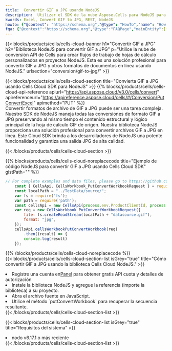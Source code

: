 ```yaml
---
title:  Convertir GIF a JPG usando NodeJS
description:  Utilizar el SDK de la nube Aspose.Cells para NodeJS para convertir un archivo de formato GIF a un archivo de formato JPG.
kwords: Excel, Convert GIF to JPG, REST, NodeJS
howto: {"@context": "https://schema.org","@type": "HowTo","name": "How to convert GIF to JPG using the Cells Cloud NodeJS library.","description": "How to convert GIF to JPG using the Cells Cloud NodeJS library.","image": {"@type": "ImageObject"},"url": "/nodejs/conversion/gif-to-jpg/","step": [{ "@type": "HowToStep","name": "How to convert GIF to JPG using the Cells Cloud NodeJS library. step 1", "image": {"@type": "ImageObject",},"url": "/nodejs/conversion/gif-to-jpg/","text": "Register an account at <a href='https://dashboard.aspose.cloud/'>Dashboard</a> to get free API quota & authorization details",},{ "@type": "HowToStep","name": "How to convert GIF to JPG using the Cells Cloud NodeJS library. step 1", "image": {"@type": "ImageObject",},"url": "/nodejs/conversion/gif-to-jpg/","text": "Install NodeJS library and add the reference (import the library) to your project.",},{ "@type": "HowToStep","name": "How to convert GIF to JPG using the Cells Cloud NodeJS library. step 1", "image": {"@type": "ImageObject",},"url": "/nodejs/conversion/gif-to-jpg/","text": "Open the source file in JavaScript.",},{ "@type": "HowToStep","name": "How to convert GIF to JPG using the Cells Cloud NodeJS library. step 1", "image": {"@type": "ImageObject",},"url": "/nodejs/conversion/gif-to-jpg/","text": "Use the `putConvertWorkbook` method to retrieve the resulting stream.",}, ],"supply": {"@type": "HowToSupply","name": "document"},"tool": [{"@type": "HowToTool","name": "Visual Studio, Visual Studio Code, WebStorm"},{"@type": "HowToTool","name": "Aspose Cells"}],"totalTime": "PT6M"}
fqa: {"@context":"https://schema.org","@type":"FAQPage","mainEntity":[{"@type":"Question","name":"Why convert file formats in C# using REST API?","acceptedAnswer":{"@type":"Answer","text":"Documents are encoded in many ways, and some files may be incompatible with the software you use. To open and read such files, just convert them to appropriate file formats.<br/><ol><li>Install .NET SDK and add the reference (import the library) to your project.</li><li>Open the source file in C# using REST API.</li><li>Call the PutConvertWorkbookRequest() method, passing an output filename with required extension.</li><li>Get the result of conversion as a separate file.</li></ol>"}},{"@type":"Question","name":"What file formats can I convert with your C# library?","acceptedAnswer":{"@type":"Answer","text":"We support a variety of file formats for conversion using .NET library, including XLSX, Excel, xls , PDF, CSV, HTML, Markdown, XML, PNG, JPG, TIFF, Json, TXT and many more."}},{"@type":"Question","name":"What is the maximum allowed file size for conversion using this .NET library?","acceptedAnswer":{"@type":"Answer","text":"There are no file size limits for format conversions using .NET library."}}]}
---
```

{{< blocks/products/cells/cells-cloud-banner h1="Convertir GIF a JPG" h2="Biblioteca NodeJS para convertir GIF a JPG" p="Utilice la nube de conversión API de Cells para crear flujos de trabajo de hojas de cálculo personalizados en proyectos NodeJS. Esta es una solución profesional para convertir GIF a JPG y otros formatos de documentos en línea usando NodeJS." urlsection="conversion/gif-to-jpg/" >}}

{{< blocks/products/cells/cells-cloud-section title="Convierta GIF a JPG usando Cells Cloud SDK para NodeJS" >}}
{{% blocks/products/cells/cells-cloud-api-reference apiurl="https://api.aspose.cloud/v3.0/cells/convert" apireferenceurl="https://apireference.aspose.cloud/cells/#/Conversion/PutConvertExcel" apimethod="PUT" %}}
<br/>
Convertir formatos de archivo de GIF a JPG puede ser una tarea compleja. Nuestro SDK de NodeJS maneja todas las conversiones de formato GIF a JPG preservando al mismo tiempo el contenido estructural y lógico principal de la hoja de cálculo GIF de origen. Nuestra biblioteca NodeJS proporciona una solución profesional para convertir archivos GIF a JPG en línea. Este Cloud SDK brinda a los desarrolladores de NodeJS una potente funcionalidad y garantiza una salida JPG de alta calidad.

{{< /blocks/products/cells/cells-cloud-section >}}

{{% blocks/products/cells/cells-cloud-noreplacecode title="Ejemplo de código NodeJS para convertir GIF a JPG usando Cells Cloud SDK" gistPath="" %}}
 
```js
// For complete examples and data files, please go to https://github.com/aspose-cells-cloud/aspose-cells-cloud-node/
    const { CellsApi, CellsWorkbook_PutConvertWorkbookRequest } = require("asposecellscloud");
    const localPath = "../TestData/source/";
    var fs = require('fs');
    var path = require('path');
    const cellsApi = new CellsApi(process.env.ProductClientId, process.env.ProductClientSecret);
    var req = new CellsWorkbook_PutConvertWorkbookRequest({
        file: fs.createReadStream(localPath + "datasource.gif"),
        format: "jpg",
    });
    cellsApi.cellsWorkbookPutConvertWorkbook(req)
        .then((result) => {
        console.log(result)
    });
```
 
{{% /blocks/products/cells/cells-cloud-noreplacecode %}}
<br/>
{{< blocks/products/cells/cells-cloud-section-list isGrey="true" title="Cómo convertir GIF a JPG usando la biblioteca Cells Cloud NodeJS." >}}
<li> Registre una cuenta en<a href="https://dashboard.aspose.cloud/">Panel</a> para obtener gratis API cuota y detalles de autorización</li>
<li>Instale la biblioteca NodeJS y agregue la referencia (importe la biblioteca) a su proyecto.</li>
<li>Abra el archivo fuente en JavaScript.</li>
<li>Utilice el método `putConvertWorkbook` para recuperar la secuencia resultante.</li>
{{< /blocks/products/cells/cells-cloud-section-list >}}

{{< blocks/products/cells/cells-cloud-section-list isGrey="true" title="Requisitos del sistema" >}}
<li>nodo v6.17.1 o más reciente</li>
{{< /blocks/products/cells/cells-cloud-section-list >}}

